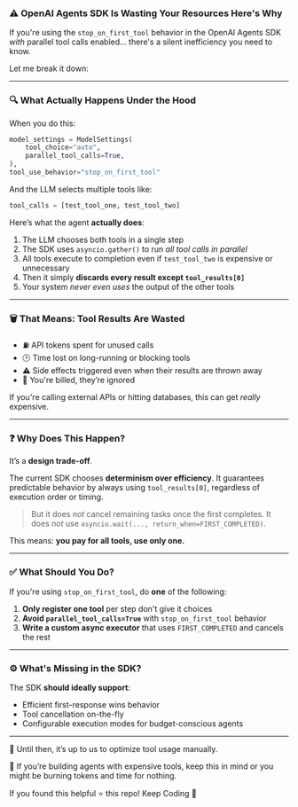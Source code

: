 ### ⚠️ OpenAI Agents SDK Is Wasting Your Resources  Here's Why

If you're using the `stop_on_first_tool` behavior in the OpenAI Agents SDK *with* parallel tool calls enabled... there's a silent inefficiency you need to know.

Let me break it down:

---

### 🔍 What Actually Happens Under the Hood

When you do this:

```python
model_settings = ModelSettings(
    tool_choice="auto",
    parallel_tool_calls=True,
),
tool_use_behavior="stop_on_first_tool"
```

And the LLM selects multiple tools like:

```python
tool_calls = [test_tool_one, test_tool_two]
```

Here’s what the agent **actually does**:

1. The LLM chooses both tools in a single step
2. The SDK uses `asyncio.gather()` to run *all tool calls in parallel*
3. All tools execute to completion even if `test_tool_two` is expensive or unnecessary
4. Then it simply **discards every result except `tool_results[0]`**
5. Your system *never even uses* the output of the other tools

---

### 🗑️ That Means: Tool Results Are Wasted

* ⛽ API tokens spent for unused calls
* 🕒 Time lost on long-running or blocking tools
* ⚠️ Side effects triggered even when their results are thrown away
* 💸 You're billed, they’re ignored

If you're calling external APIs or hitting databases, this can get *really* expensive.

---

### ❓ Why Does This Happen?

It’s a **design trade-off**.

The current SDK chooses **determinism over efficiency**. It guarantees predictable behavior by always using `tool_results[0]`, regardless of execution order or timing.

> But it does *not* cancel remaining tasks once the first completes.
> It does *not* use `asyncio.wait(..., return_when=FIRST_COMPLETED)`.

This means: **you pay for all tools, use only one.**

---

### ✅ What Should You Do?

If you're using `stop_on_first_tool`, do **one** of the following:

1. **Only register one tool** per step don't give it choices
2. **Avoid `parallel_tool_calls=True`** with `stop_on_first_tool` behavior
3. **Write a custom async executor** that uses `FIRST_COMPLETED` and cancels the rest

---

### ⚙️ What's Missing in the SDK?

The SDK **should ideally support**:

* Efficient first-response wins behavior
* Tool cancellation on-the-fly
* Configurable execution modes for budget-conscious agents

---

🔁 Until then, it’s up to us to optimize tool usage manually.

💬 If you’re building agents with expensive tools, keep this in mind or you might be burning tokens and time for nothing.

If you found this helpful ⭐ this repo! Keep Coding 💖
